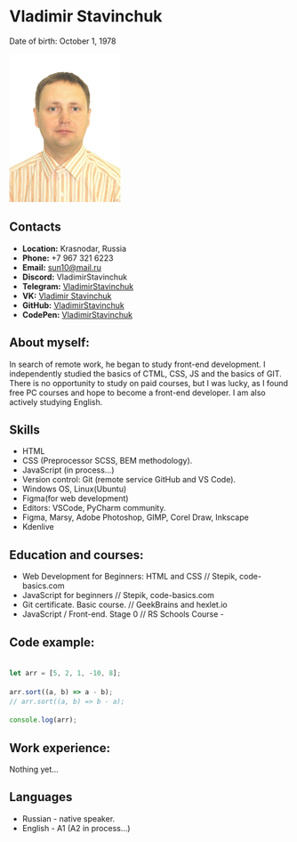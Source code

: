 # Vladimir Stavinchuk 
Date of birth: October 1, 1978

![Vladimir Stavinchuk](./assets/img/fotoStavinchukVI.jpg "Vladimir Stavinchuk")

## Contacts
 - **Location:** Krasnodar, Russia
 - **Phone:** +7 967 321 6223
 - **Email:** sun10@mail.ru
 - **Discord:** VladimirStavinchuk
 - **Telegram:**  [VladimirStavinchuk](https://t.me/VladimirStavinchuk)
 - **VK:** [Vladimir Stavinchuk](https://vk.com/id9344784)
 - **GitHub:**  [VladimirStavinchuk](https://github.com/VladimirStavinchuk)
 - **CodePen:** [VladimirStavinchuk](https://www.codewars.com/users/VladimirStavinchuk)

## About myself:
In search of remote work, he began to study front-end development. I independently studied the basics of CTML, СSS, JS and the basics of GIT. There is no opportunity to study on paid courses, but I was lucky, as I found free PC courses and hope to become a front-end developer. I am also actively studying English.

## Skills
- HTML
- CSS (Preprocessor SCSS, BEM methodology).
- JavaScript (in process…)
- Version control: Git (remote service GitHub and VS Code).
- Windows OS, Linux(Ubuntu)
- Figma(for web development)
- Editors: VSCode, PyCharm community.
- Figma, Marsy, Adobe Photoshop, GIMP, Corel Draw, Inkscape
- Kdenlive

## Education and courses:
- Web Development for Beginners: HTML and CSS // Stepik, code-basics.com
- JavaScript for beginners // Stepik, code-basics.com
- Git certificate. Basic course. // GeekBrains and hexlet.io
- JavaScript / Front-end. Stage 0 // RS Schools Course -

## Code example:
```javascript

let arr = [5, 2, 1, -10, 8];

arr.sort((a, b) => a - b);
// arr.sort((a, b) => b - a);

console.log(arr); 
```

## Work experience:
Nothing yet…


## Languages
+ Russian - native speaker.
+ English - A1 (A2 in process…)
